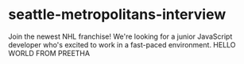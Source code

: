 # seattle-metropolitans-interview
Join the newest NHL franchise! We're looking for a junior JavaScript developer who's excited to work in a fast-paced environment.
HELLO WORLD FROM PREETHA
